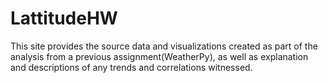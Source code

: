 # LattitudeHW
This site provides the source data and visualizations created as part of the analysis from a previous assignment(WeatherPy), as well as explanation and descriptions of any trends and correlations witnessed.
